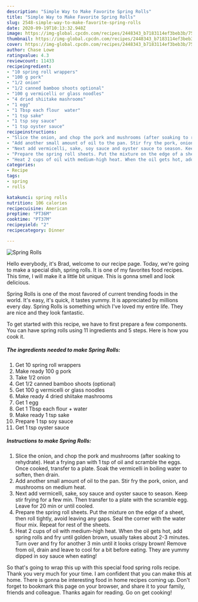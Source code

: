 ```yaml
---
description: "Simple Way to Make Favorite Spring Rolls"
title: "Simple Way to Make Favorite Spring Rolls"
slug: 2548-simple-way-to-make-favorite-spring-rolls
date: 2020-09-19T10:13:32.948Z
image: https://img-global.cpcdn.com/recipes/2448343_b7183114ef3beb3b/751x532cq70/spring-rolls-recipe-main-photo.jpg
thumbnail: https://img-global.cpcdn.com/recipes/2448343_b7183114ef3beb3b/751x532cq70/spring-rolls-recipe-main-photo.jpg
cover: https://img-global.cpcdn.com/recipes/2448343_b7183114ef3beb3b/751x532cq70/spring-rolls-recipe-main-photo.jpg
author: Chase Lowe
ratingvalue: 4.3
reviewcount: 11433
recipeingredient:
- "10 spring roll wrappers"
- "100 g pork"
- "1/2 onion"
- "1/2 canned bamboo shoots optional"
- "100 g vermicelli or glass noodles"
- "4 dried shiitake mashrooms"
- "1 egg"
- "1 Tbsp each flour  water"
- "1 tsp sake"
- "1 tsp soy sauce"
- "1 tsp oyster sauce"
recipeinstructions:
- "Slice the onion, and chop the pork and mushrooms (after soaking to rehydrate). Heat a frying pan with 1 tsp of oil and scramble the eggs. Once cooked, transfer to a plate. Soak the vermicelli in boiling water to soften, then drain."
- "Add another small amount of oil to the pan. Stir fry the pork, onion, and mushrooms on medium heat."
- "Next add vermicelli, sake, soy sauce and oyster sauce to season. Keep stir frying for a few min. Then transfer to a plate with the scramble egg. Leave for 20 min or until cooled."
- "Prepare the spring roll sheets. Put the mixture on the edge of a sheet, then roll tightly, avoid leaving any gaps. Seal the corner with the water flour mix. Repeat for rest of the sheets."
- "Heat 2 cups of oil with medium-high heat. When the oil gets hot, add spring rolls and fry until golden brown, usually takes about 2-3 minutes. Turn over and fry for another 3 min until it looks crispy brown! Remove from oil, drain and leave to cool for a bit before eating. They are yummy dipped in soy sauce when eating!"
categories:
- Recipe
tags:
- spring
- rolls

katakunci: spring rolls 
nutrition: 106 calories
recipecuisine: American
preptime: "PT36M"
cooktime: "PT37M"
recipeyield: "2"
recipecategory: Dinner

---
```



![Spring Rolls](https://img-global.cpcdn.com/recipes/2448343_b7183114ef3beb3b/751x532cq70/spring-rolls-recipe-main-photo.jpg)

Hello everybody, it's Brad, welcome to our recipe page. Today, we're going to make a special dish, spring rolls. It is one of my favorites food recipes. This time, I will make it a little bit unique. This is gonna smell and look delicious.

Spring Rolls is one of the most favored of current trending foods in the world. It's easy, it's quick, it tastes yummy. It is appreciated by millions every day. Spring Rolls is something which I've loved my entire life. They are nice and they look fantastic.




To get started with this recipe, we have to first prepare a few components. You can have spring rolls using 11 ingredients and 5 steps. Here is how you cook it.

<!--inarticleads1-->

##### The ingredients needed to make Spring Rolls:

1. Get 10 spring roll wrappers
1. Make ready 100 g pork
1. Take 1/2 onion
1. Get 1/2 canned bamboo shoots (optional)
1. Get 100 g vermicelli or glass noodles
1. Make ready 4 dried shiitake mashrooms
1. Get 1 egg
1. Get 1 Tbsp each flour + water
1. Make ready 1 tsp sake
1. Prepare 1 tsp soy sauce
1. Get 1 tsp oyster sauce




<!--inarticleads2-->

##### Instructions to make Spring Rolls:

1. Slice the onion, and chop the pork and mushrooms (after soaking to rehydrate). Heat a frying pan with 1 tsp of oil and scramble the eggs. Once cooked, transfer to a plate. Soak the vermicelli in boiling water to soften, then drain.
1. Add another small amount of oil to the pan. Stir fry the pork, onion, and mushrooms on medium heat.
1. Next add vermicelli, sake, soy sauce and oyster sauce to season. Keep stir frying for a few min. Then transfer to a plate with the scramble egg. Leave for 20 min or until cooled.
1. Prepare the spring roll sheets. Put the mixture on the edge of a sheet, then roll tightly, avoid leaving any gaps. Seal the corner with the water flour mix. Repeat for rest of the sheets.
1. Heat 2 cups of oil with medium-high heat. When the oil gets hot, add spring rolls and fry until golden brown, usually takes about 2-3 minutes. Turn over and fry for another 3 min until it looks crispy brown! Remove from oil, drain and leave to cool for a bit before eating. They are yummy dipped in soy sauce when eating!




So that's going to wrap this up with this special food spring rolls recipe. Thank you very much for your time. I am confident that you can make this at home. There is gonna be interesting food in home recipes coming up. Don't forget to bookmark this page on your browser, and share it to your family, friends and colleague. Thanks again for reading. Go on get cooking!
